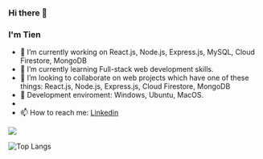 ### Hi there 👋


### I'm Tien

- 🔭 I’m currently working on React.js, Node.js, Express.js, MySQL, Cloud Firestore, MongoDB
- 🌱 I’m currently learning Full-stack web development skills.
- 👯 I’m looking to collaborate on web projects which have one of these things: React.js, Node.js, Express.js, Cloud Firestore, MongoDB
- 🤔 Development enviroment: Windows, Ubuntu, MacOS.
- 
- 📫 How to reach me: [Linkedin](https://www.linkedin.com/in/trngtien/)


<img src="https://github-readme-stats.vercel.app/api?username=TrNgTien&&show_icons=true&title_color=ffffff&icon_color=bb2acf&text_color=daf7dc&bg_color=151515">








![Top Langs](https://github-readme-stats.vercel.app/api/top-langs/?username=TrNgTien&layout=compact)
